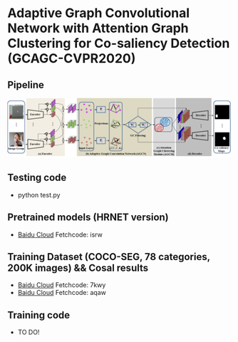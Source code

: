 # Adaptive Graph Convolutional Network with Attention Graph Clustering for Co-saliency Detection (GCAGC-CVPR2020)
## Pipeline
![pipeline](https://github.com/ltp1995/GCAGC-CVPR2020/blob/master/maps/pipeline.png)
## Testing code
* python test.py
## Pretrained models (HRNET version)
* [Baidu Cloud](https://pan.baidu.com/s/1C4pX_akexLHe7fTWtWHxlw) Fetchcode: isrw 
## Training Dataset (COCO-SEG, 78 categories, 200K images) && Cosal results
* [Baidu Cloud](https://pan.baidu.com/s/1el5csohupzbLXzLZLSHO6w) Fetchcode: 7kwy
* [Baidu Cloud](https://pan.baidu.com/s/1x4t9hp1JIKKirI9s8Vsy1w) Fetchcode: aqaw
## Training code
* TO DO!

